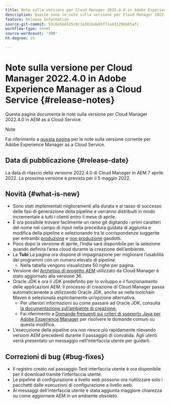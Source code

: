 ```yaml
---
title: Note sulla versione per Cloud Manager 2022.4.0 in Adobe Experience Manager as a Cloud Service
description: Queste sono le note sulla versione per Cloud Manager 2022.4.0 in AEM as a Cloud Service.
feature: Release Information
source-git-commit: 53c0e566525c0c3a301bde85f71a43129bb85afc
workflow-type: tm+mt
source-wordcount: '398'
ht-degree: 1%

---
```



# Note sulla versione per Cloud Manager 2022.4.0 in Adobe Experience Manager as a Cloud Service {#release-notes}

Questa pagina documenta le note sulla versione per Cloud Manager 2022.4.0 in AEM as a Cloud Service.

>[!NOTE]
>
>Fai riferimento a [questa pagina](/help/release-notes/release-notes-cloud/release-notes-current.md) per le note sulla versione corrente per Adobe Experience Manager as a Cloud Service.

## Data di pubblicazione {#release-date}

La data di rilascio della versione 2022.4.0 di Cloud Manager in AEM 7 aprile 2022. La prossima versione è prevista per il 5 maggio 2022.

## Novità {#what-is-new}

* Sono stati implementati miglioramenti alla durata e al tasso di successo delle fasi di generazione della pipeline e verranno distribuiti in modo incrementale a tutti i clienti entro il mese di aprile.
* È ora possibile trovare facilmente un ramo git digitando i primi caratteri del nome nel campo di input nella procedura guidata di aggiunta e modifica della pipeline e selezionando tra le corrispondenze suggerite per entrambi [produzione](/help/implementing/cloud-manager/configuring-pipelines/configuring-production-pipelines.md) e [non produzione](/help/implementing/cloud-manager/configuring-pipelines/configuring-non-production-pipelines.md) gasdotti.
* Poco dopo la versione di aprile, l’India sarà disponibile per la selezione quando definirà l’area cloud durante la creazione dell’ambiente.
* La **Tubi** La pagina ora dispone di impaginazione per migliorare l’usabilità dei programmi con un numero elevato di pipeline.
   * Nella tabella vengono visualizzate 50 righe per pagina.
* Versione del [Archetipo di progetto AEM](https://experienceleague.adobe.com/docs/experience-manager-core-components/using/developing/archetype/overview.html) utilizzato da Cloud Manager è stato aggiornato alla versione 36.
* Oracle JDK è ora il JDK predefinito per lo sviluppo e il funzionamento delle applicazioni AEM. Il processo di creazione di Cloud Manager passa automaticamente a utilizzando Oracle JDK, anche se nella toolchain Maven è selezionata esplicitamente un’opzione alternativa.
   * Per ulteriori informazioni su come passare ad Oracle JDK, consulta [la documentazione sull’ambiente di creazione.](/help/implementing/cloud-manager/getting-access-to-aem-in-cloud/build-environment-details.md#using-java-support)
   * Fai riferimento a [Domande frequenti sui criteri di supporto Java per Adobe Experience Manager](https://experienceleague.adobe.com/docs/experience-manager-65/assets/Java_Policy_for_Adobe_Experience_Manager.pdf) per risolvere le domande comuni su questa modifica.
* L’esecuzione della pipeline ora non riesce più rapidamente rilevando versioni AEM precedenti durante il passaggio di convalida. Agli utenti verrà presentato un messaggio nell’interfaccia utente per guidarli.

## Correzioni di bug {#bug-fixes}

* Il registro creato nel passaggio Test interfaccia utente è ora disponibile per il download tramite l’interfaccia utente.
* Le pipeline di configurazione a livello web possono ora riutilizzare solo i pacchetti dalle esecuzioni di configurazione a livello web.
* Ai messaggi dell’interfaccia utente è stata aggiunta maggiore chiarezza su come aggiornare AEM in un ambiente obsoleto.
